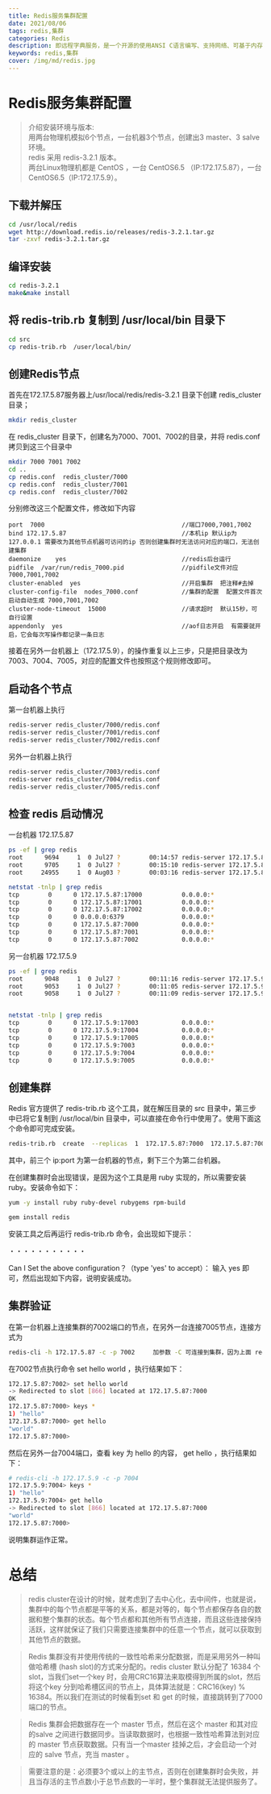 ```yaml
---
title: Redis服务集群配置
date: 2021/08/06
tags: redis,集群
categories: Redis
description: 即远程字典服务，是一个开源的使用ANSI C语言编写、支持网络、可基于内存亦可持久化的日志型、Key-Value数据库，并提供多种语言的API。
keywords: redis,集群
cover: /img/md/redis.jpg
---
```


# Redis服务集群配置
>介绍安装环境与版本:  
用两台物理机模拟6个节点，一台机器3个节点，创建出3 master、3 salve 环境。  
redis 采用 redis-3.2.1 版本。  
两台Linux物理机都是 CentOS ，一台 CentOS6.5 （IP:172.17.5.87），一台 CentOS6.5（IP:172.17.5.9）。

## 下载并解压
```bash
cd /usr/local/redis
wget http://download.redis.io/releases/redis-3.2.1.tar.gz
tar -zxvf redis-3.2.1.tar.gz
```
## 编译安装
```bash
cd redis-3.2.1
make&make install
```
## 将 redis-trib.rb 复制到 /usr/local/bin 目录下
```bash
cd src
cp redis-trib.rb  /user/local/bin/
```
## 创建Redis节点
首先在172.17.5.87服务器上/usr/local/redis/redis-3.2.1 目录下创建 redis_cluster目录；
```bash
mkdir redis_cluster
```
在 redis_cluster 目录下，创建名为7000、7001、7002的目录，并将 redis.conf 拷贝到这三个目录中
```bash
mkdir 7000 7001 7002
cd ..
cp redis.conf  redis_cluster/7000
cp redis.conf  redis_cluster/7001
cp redis.conf  redis_cluster/7002
```
分别修改这三个配置文件，修改如下内容
```
port  7000                                      //端口7000,7001,7002        
bind 172.17.5.87                                //本机ip 默认ip为127.0.0.1 需要改为其他节点机器可访问的ip 否则创建集群时无法访问对应的端口，无法创建集群      
daemonize    yes                                //redis后台运行
pidfile  /var/run/redis_7000.pid                //pidfile文件对应7000,7001,7002
cluster-enabled  yes                            //开启集群  把注释#去掉
cluster-config-file  nodes_7000.conf            //集群的配置  配置文件首次启动自动生成 7000,7001,7002
cluster-node-timeout  15000                     //请求超时  默认15秒，可自行设置
appendonly  yes                                 //aof日志开启  有需要就开启，它会每次写操作都记录一条日志
```
接着在另外一台机器上（172.17.5.9），的操作重复以上三步，只是把目录改为7003、7004、7005，对应的配置文件也按照这个规则修改即可。

## 启动各个节点

第一台机器上执行
```bash
redis-server redis_cluster/7000/redis.conf
redis-server redis_cluster/7001/redis.conf
redis-server redis_cluster/7002/redis.conf
```

另外一台机器上执行
```bash
redis-server redis_cluster/7003/redis.conf
redis-server redis_cluster/7004/redis.conf
redis-server redis_cluster/7005/redis.conf
```
## 检查 redis 启动情况
一台机器  172.17.5.87
```bash
ps -ef | grep redis
root      9694     1  0 Jul27 ?        00:14:57 redis-server 172.17.5.87:7000 [cluster]   
root      9705     1  0 Jul27 ?        00:15:10 redis-server 172.17.5.87:7001 [cluster]
root     24955     1  0 Aug03 ?        00:03:16 redis-server 172.17.5.87:7002 [cluster]

netstat -tnlp | grep redis
tcp        0      0 172.17.5.87:17000           0.0.0.0:*                   LISTEN      9694/redis-server 1 
tcp        0      0 172.17.5.87:17001           0.0.0.0:*                   LISTEN      9705/redis-server 1 
tcp        0      0 172.17.5.87:17002           0.0.0.0:*                   LISTEN      24955/redis-server  
tcp        0      0 0.0.0.0:6379                0.0.0.0:*                   LISTEN      762/./src/redis-ser 
tcp        0      0 172.17.5.87:7000            0.0.0.0:*                   LISTEN      9694/redis-server 1 
tcp        0      0 172.17.5.87:7001            0.0.0.0:*                   LISTEN      9705/redis-server 1 
tcp        0      0 172.17.5.87:7002            0.0.0.0:*                   LISTEN      24955/redis-server  
```

另一台机器  172.17.5.9
```bash
ps -ef | grep redis
root      9048     1  0 Jul27 ?        00:11:16 redis-server 172.17.5.9:7003 [cluster]    
root      9053     1  0 Jul27 ?        00:11:05 redis-server 172.17.5.9:7004 [cluster]    
root      9058     1  0 Jul27 ?        00:11:09 redis-server 172.17.5.9:7005 [cluster]


netstat -tnlp | grep redis
tcp        0      0 172.17.5.9:17003            0.0.0.0:*                   LISTEN      9048/redis-server 1 
tcp        0      0 172.17.5.9:17004            0.0.0.0:*                   LISTEN      9053/redis-server 1 
tcp        0      0 172.17.5.9:17005            0.0.0.0:*                   LISTEN      9058/redis-server 1 
tcp        0      0 172.17.5.9:7003             0.0.0.0:*                   LISTEN      9048/redis-server 1 
tcp        0      0 172.17.5.9:7004             0.0.0.0:*                   LISTEN      9053/redis-server 1 
tcp        0      0 172.17.5.9:7005             0.0.0.0:*                   LISTEN      9058/redis-server 1
```
## 创建集群
Redis 官方提供了 redis-trib.rb 这个工具，就在解压目录的 src 目录中，第三步中已将它复制到 /usr/local/bin 目录中，可以直接在命令行中使用了。使用下面这个命令即可完成安装。
```bash
redis-trib.rb  create  --replicas  1  172.17.5.87:7000  172.17.5.87:7001  172.17.5.87:7002 172.17.5.9:7003  172.17.5.9:7004  172.17.5.9:7005
```
其中，前三个 ip:port 为第一台机器的节点，剩下三个为第二台机器。

在创建集群时会出现错误，是因为这个工具是用 ruby 实现的，所以需要安装 ruby。安装命令如下：
```bash
yum -y install ruby ruby-devel rubygems rpm-build 

gem install redis
```
安装工具之后再运行 redis-trib.rb 命令，会出现如下提示：

・・・・・・・・・・・

Can I Set the above configuration？（type 'yes' to accept）：
输入 yes 即可，然后出现如下内容，说明安装成功。

## 集群验证
在第一台机器上连接集群的7002端口的节点，在另外一台连接7005节点，连接方式为
```bash
redis-cli -h 172.17.5.87 -c -p 7002     加参数 -C 可连接到集群，因为上面 redis.conf 将 bind 改为了ip地址，所以 -h 参数不可以省略。
```
在7002节点执行命令 set hello world ，执行结果如下：

```bash
172.17.5.87:7002> set hello world
-> Redirected to slot [866] located at 172.17.5.87:7000
OK
172.17.5.87:7000> keys * 
1) "hello"
172.17.5.87:7000> get hello
"world"
172.17.5.87:7000>
```
然后在另外一台7004端口，查看 key 为 hello 的内容， get hello ，执行结果如下：

```bash
# redis-cli -h 172.17.5.9 -c -p 7004
172.17.5.9:7004> keys *
1) "hello"
172.17.5.9:7004> get hello
-> Redirected to slot [866] located at 172.17.5.87:7000
"world"
172.17.5.87:7000>
```
说明集群运作正常。

# 总结
>redis cluster在设计的时候，就考虑到了去中心化，去中间件，也就是说，集群中的每个节点都是平等的关系，都是对等的，每个节点都保存各自的数据和整个集群的状态。每个节点都和其他所有节点连接，而且这些连接保持活跃，这样就保证了我们只需要连接集群中的任意一个节点，就可以获取到其他节点的数据。

>Redis 集群没有并使用传统的一致性哈希来分配数据，而是采用另外一种叫做哈希槽 (hash slot)的方式来分配的。redis cluster 默认分配了 16384 个slot，当我们set一个key 时，会用CRC16算法来取模得到所属的slot，然后将这个key 分到哈希槽区间的节点上，具体算法就是：CRC16(key) % 16384。所以我们在测试的时候看到set 和 get 的时候，直接跳转到了7000端口的节点。

>Redis 集群会把数据存在一个 master 节点，然后在这个 master 和其对应的salve 之间进行数据同步。当读取数据时，也根据一致性哈希算法到对应的 master 节点获取数据。只有当一个master 挂掉之后，才会启动一个对应的 salve 节点，充当 master 。

>需要注意的是：必须要3个或以上的主节点，否则在创建集群时会失败，并且当存活的主节点数小于总节点数的一半时，整个集群就无法提供服务了。